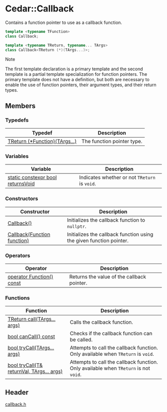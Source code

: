 # Cedar::Callback

Contains a function pointer to use as a callback function.

``` c++
template <typename TFunction>
class Callback;

template <typename TReturn, typename... TArgs>
class Callback<TReturn (*)(TArgs...)>;
```

> [!NOTE]
> The first template declaration is a primary template and the second template is a partial template specialization for function pointers. The primary template does not have a definition, but both are necessary to enable the use of function pointers, their argument types, and their return types.

## Members

### Typedefs

| Typedef | Description |
| --- | --- |
| [TReturn (*Function)(TArgs...)](Callback/Function.md) | The function pointer type. |

### Variables

| Variable | Description |
| --- | --- |
| [static constexpr bool returnsVoid](Callback/returnsVoid.md) | Indicates whether or not `TReturn` is `void`. |

### Constructors

| Constructor | Description |
| --- | --- |
| [Callback()]() | Initializes the callback function to `nullptr`. |
| [Callback(Function function)]() | Initializes the callback function using the given function pointer. |

### Operators

| Operator | Description |
| --- | --- |
| [operator Function() const]() | Returns the value of the callback pointer. |

### Functions

| Function | Description |
| --- | --- |
| [TReturn call(TArgs... args)](Callback/call.md) | Calls the callback function. |
| [bool canCall() const](Callback/canCall.md) | Checks if the callback function can be called. |
| [bool tryCall(TArgs... args)]() | Attempts to call the callback function. Only available when `TReturn` is `void`. |
| [bool tryCall(T& returnVal, TArgs... args)]() | Attempts to call the callback function. Only available when `TReturn` is not `void`. |

## Header

[callback.h](../callback_h.md)

